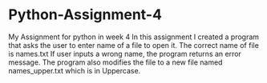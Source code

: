 # Python-Assignment-4
My Assignment for python in week 4
In this assignment I created a program that asks the user to enter name of a file to open it.
The correct name of file is names.txt
If user inputs a wrong name, the program returns an error message.
The program also modifies the file to a new file named names_upper.txt which is in Uppercase.
